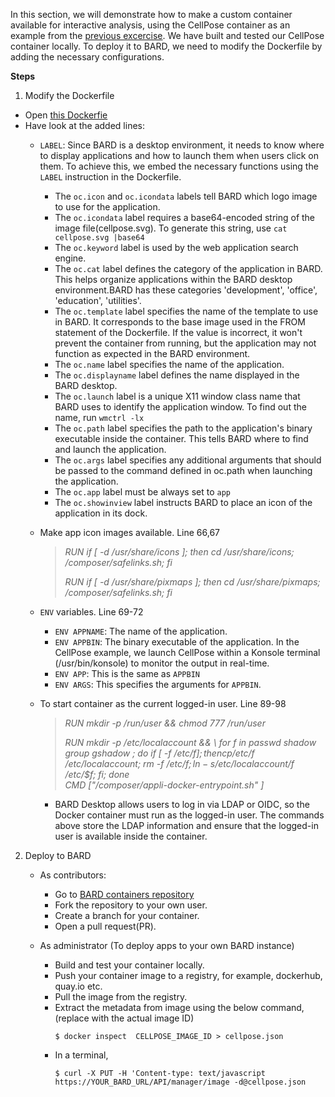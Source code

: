In this section, we will demonstrate how to make a custom container available for interactive analysis, using the CellPose container as an example from the [previous excercise](../containers/). We have built and tested our CellPose container locally. To deploy it to BARD, we need to modify the Dockerfile by adding the necessary configurations.

**Steps**
1. Modify the Dockerfile
- Open [this Dockerfie](https://github.com/embl-cba/bard-containers/blob/main/cellpose/Dockerfile)
- Have look at the added lines:
    - `LABEL`:  Since BARD is a desktop environment, it needs to know where to display applications and how to launch them when users click on them. To achieve this, we embed the necessary functions using the `LABEL` instruction in the Dockerfile.
        - The `oc.icon` and `oc.icondata` labels tell BARD which logo image to use for the application. 
        - The `oc.icondata` label requires a base64-encoded string of the image file(cellpose.svg). To generate this string, use `cat cellpose.svg |base64`
        - The `oc.keyword` label is used by the web application search engine.
        - The `oc.cat` label defines the category of the application in BARD. This helps organize applications within the BARD desktop environment.BARD has these categories 'development', 'office', 'education', 'utilities'.
        - The `oc.template` label specifies the name of the template to use in BARD. It corresponds to the base image used in the FROM statement of the Dockerfile. If the value is incorrect, it won't prevent the container from running, but the application may not function as expected in the BARD environment.
        - The `oc.name` label specifies the name of the application. 
        - The `oc.displayname` label defines the name displayed in the BARD desktop.
        - The `oc.launch` label is a unique X11 window class name that BARD uses to identify the application window. To find out the name, run `wmctrl -lx`
        - The `oc.path` label specifies the path to the application's binary executable inside the container. This tells BARD where to find and launch the application.
        - The `oc.args` label specifies any additional arguments that should be passed to the command defined in oc.path when launching the application.
        - The `oc.app` label must be always set to `app`
        - The `oc.showinview` label instructs BARD to place an icon of the application in its dock.

    - Make app icon images available. Line 66,67
        
        > _RUN  if [ -d /usr/share/icons ];   then cd /usr/share/icons;    /composer/safelinks.sh; fi_ 
        >
        > _RUN  if [ -d /usr/share/pixmaps ]; then cd /usr/share/pixmaps;  /composer/safelinks.sh; fi_ 
    

    - `ENV` variables. Line 69-72
        - `ENV APPNAME`: The name of the application.
        - `ENV APPBIN`: The binary executable of the application. In the CellPose example, we launch CellPose within a Konsole terminal (/usr/bin/konsole) to monitor the output in real-time.
        - `ENV APP`: This is the same as `APPBIN`
        - `ENV ARGS`: This specifies the arguments for `APPBIN`.

    - To start container as the current logged-in user. Line 89-98
        
        >  _RUN mkdir -p /run/user && chmod 777 /run/user_
        >
        >  _RUN mkdir -p /etc/localaccount && \ 
        >      for f in passwd shadow group gshadow ; do if [ -f /etc/$f ] ; then  cp /etc/$f /etc/localaccount; rm -f /etc/$f; ln -s /etc/localaccount/$f /etc/$f; fi; done_   
        >   _CMD ["/composer/appli-docker-entrypoint.sh" ]_
        

        - BARD Desktop allows users to log in via LDAP or OIDC, so the Docker container must run as the logged-in user. The commands above store the LDAP information and ensure that the logged-in user is available inside the container.

2. Deploy to BARD
    - As contributors:
        - Go to [BARD containers repository](https://github.com/embl-cba/bard-containers)
        - Fork the repository to your own user.
        - Create a branch for your container.
        - Open a pull request(PR).

    - As administrator (To deploy apps to your own BARD instance)
        - Build and test your container locally. 
        - Push your container image to a registry, for example, dockerhub, quay.io etc.
        - Pull the image from the registry.
        - Extract the metadata from image using the below command, (replace with the actual image ID)
            ```
            $ docker inspect  CELLPOSE_IMAGE_ID > cellpose.json
            ```
        - In a terminal,
            ```
            $ curl -X PUT -H 'Content-type: text/javascript https://YOUR_BARD_URL/API/manager/image -d@cellpose.json
            ```